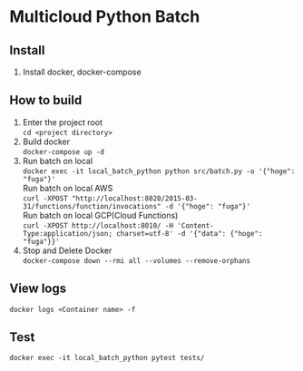 # Multicloud Python Batch

## Install
1. Install docker, docker-compose

## How to build
1. Enter the project root<br>
   ```cd <project directory>```
2. Build docker<br>
   ```docker-compose up -d```
3. Run batch on local<br>
   ```docker exec -it local_batch_python python src/batch.py -o '{"hoge": "fuga"}'```<br>
   Run batch on local AWS<br>
   ```curl -XPOST "http://localhost:8020/2015-03-31/functions/function/invocations" -d '{"hoge": "fuga"}'```<br>
   Run batch on local GCP(Cloud Functions)<br>
   ```curl -XPOST http://localhost:8010/ -H 'Content-Type:application/json; charset=utf-8' -d '{"data": {"hoge": "fuga"}}'```<br>
4. Stop and Delete Docker<br>
   ```docker-compose down --rmi all --volumes --remove-orphans```<br>

## View logs
```docker logs <Container name> -f```

## Test
```docker exec -it local_batch_python pytest tests/```
